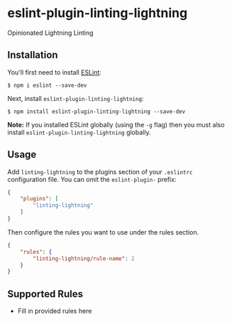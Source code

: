 # eslint-plugin-linting-lightning

Opinionated Lightning Linting

## Installation

You'll first need to install [ESLint](http://eslint.org):

```
$ npm i eslint --save-dev
```

Next, install `eslint-plugin-linting-lightning`:

```
$ npm install eslint-plugin-linting-lightning --save-dev
```

**Note:** If you installed ESLint globally (using the `-g` flag) then you must also install `eslint-plugin-linting-lightning` globally.

## Usage

Add `linting-lightning` to the plugins section of your `.eslintrc` configuration file. You can omit the `eslint-plugin-` prefix:

```json
{
    "plugins": [
        "linting-lightning"
    ]
}
```


Then configure the rules you want to use under the rules section.

```json
{
    "rules": {
        "linting-lightning/rule-name": 2
    }
}
```

## Supported Rules

* Fill in provided rules here





